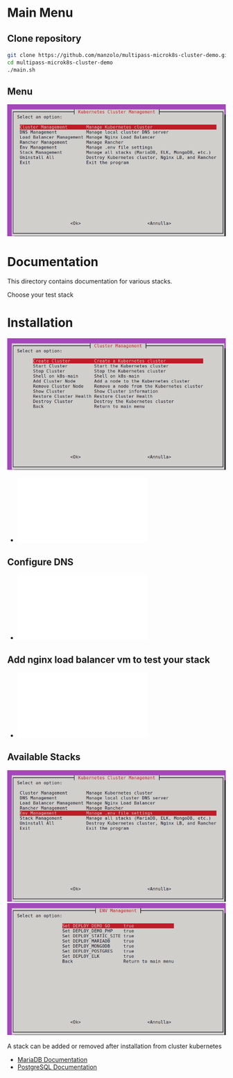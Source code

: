 # Main Menu

## Clone repository
```bash
git clone https://github.com/manzolo/multipass-microk8s-cluster-demo.git
cd multipass-microk8s-cluster-demo
./main.sh
```

## Menu

![Main menu](images/menu.png)

# Documentation

This directory contains documentation for various stacks.

Choose your test stack

# Installation

![Install](images/install.png)
- ![Install log](INSTALL_LOG.md)

## Configure DNS 

* ![DNS](dns/README.md)

## Add nginx load balancer vm to test your stack 

* ![Nginx Load Balancer](dns/README.md)

## Available Stacks
![Stack menu](images/stack_menu.png)
![Stack list](images/stack_list.png)

A stack can be added or removed after installation from cluster kubernetes

* [MariaDB Documentation](mariadb/README.md)
* [PostgreSQL Documentation](postgres/README.md)
